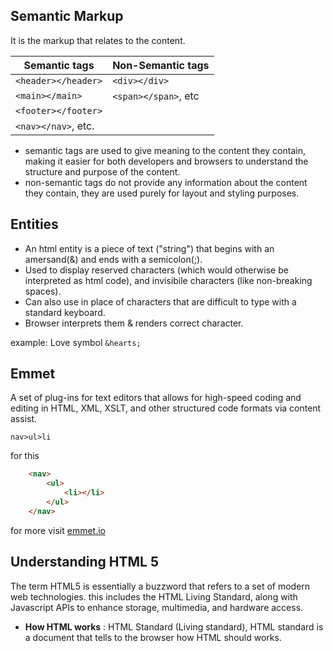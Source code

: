 ## Semantic Markup
It is the markup that relates to the content.

| Semantic tags        | Non-Semantic tags    |
|----------------------|----------------------|
| `<header></header>`  | `<div></div>`        |
| `<main></main>`      | `<span></span>`, etc |
| `<footer></footer>`  |                      |
| `<nav></nav>`, etc.  |                      |

- semantic tags are used to give meaning to the content they contain, making it easier for both developers and browsers to understand the structure and purpose of the content.
- non-semantic tags do not provide any information about the content they contain, they are used purely for layout and styling purposes.

## Entities
- An html entity is a piece of text ("string") that begins with an amersand(&) and ends with a semicolon(;).
- Used to display reserved characters (which would otherwise be interpreted as html code), and invisibile characters (like non-breaking spaces).
- Can also use in place of characters that are difficult to type with a standard keyboard.
- Browser interprets them & renders correct character.

example: Love symbol `&hearts;`

## Emmet
A set of plug-ins for text editors that allows for high-speed coding and editing in HTML, XML, XSLT, and other structured code formats via content assist.

`nav>ul>li`

 for this 
 
```html
    <nav>
        <ul>
            <li></li>
        </ul>
    </nav>
```

for more visit <a href="https://emmet.io">emmet.io</a>

## Understanding HTML 5
The term HTML5 is essentially a buzzword that refers to a set of modern web technologies. this includes the HTML Living Standard, along with Javascript APIs to enhance storage, multimedia, and hardware access.

- **How HTML works** : HTML Standard (Living standard), HTML standard is a document that tells to the browser how HTML should works.